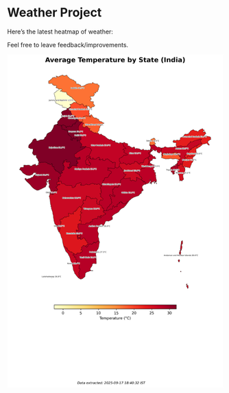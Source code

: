 # Weather Project

Here’s the latest heatmap of weather:

Feel free to leave feedback/improvements.

![India Heatmap](docs/assets/india_heatmap.png?v=CAB34A)
